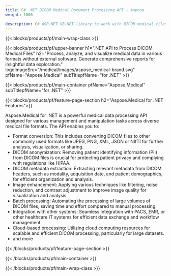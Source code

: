 ```yaml
---
title: C# .NET DICOM Medical Document Processing API - Aspose 
weight: 1000

description: C# ASP.NET VB.NET library to work with DICOM medical files. 
---
```


{{< blocks/products/pf/main-wrap-class >}}

{{< blocks/products/pf/upper-banner h1=".NET API to Process DICOM Medical Files" h2="Process, analyze, and visualize medical data in various formats without external software. Generate comprehensive reports for insightful data exploration." logoImageSrc="/medical/images/aspose_medical-brand.svg" pfName="Aspose.Medical" subTitlepfName="for .NET" >}}

{{< blocks/products/pf/main-container pfName="Aspose.Medical" subTitlepfName="for .NET" >}}

{{< blocks/products/pf/feature-page-section h2="Aspose.Medical for .NET Features">}}

<p>Aspose.Medical for .NET is a powerful medical data processing API designed for various management and manipulation tasks across diverse medical file formats. The API enables you to:</p>

<ul>
<li>Format conversion: This includes converting DICOM files to other commonly used formats like JPEG, PNG, XML, JSON or NIfTI for further analysis, visualization, or sharing.</li>
<li>DICOM anonymization: Removing patient identifying information (PII) from DICOM files is crucial for protecting patient privacy and complying with regulations like HIPAA.</li>
<li>DICOM metadata extraction: Extracting relevant metadata from DICOM headers, such as modality, acquisition date, and patient demographics, for efficient organization and analysis.</li>
<li>Image enhancement: Applying various techniques like filtering, noise reduction, and contrast adjustment to improve image quality for visualization and analysis.</li>
<li>Batch processing: Automating the processing of large volumes of DICOM files, saving time and effort compared to manual processing.</li>
<li>Integration with other systems: Seamless integration with PACS, EMR, or other healthcare IT systems for efficient data exchange and workflow management.</li>
<li>Cloud-based processing: Utilizing cloud computing resources for scalable and efficient DICOM processing, particularly for large datasets.</li>
<li>and more</li>
</ul>

{{< /blocks/products/pf/feature-page-section >}}

{{< /blocks/products/pf/main-container >}}

{{< /blocks/products/pf/main-wrap-class >}}